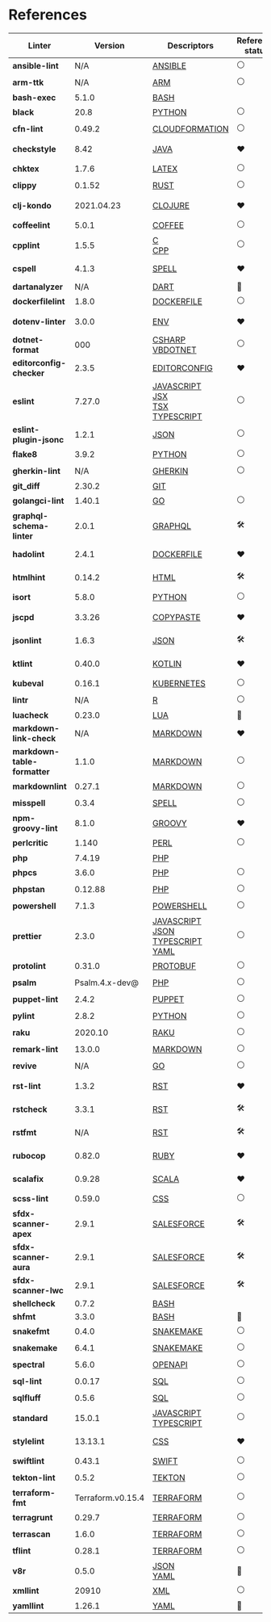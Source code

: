 <!-- This file has been automatically generated by build.py (generate_documentation_all_linters method) -->
<!-- markdownlint-disable -->

# References

| Linter                       | Version           | Descriptors                                                                                                                                                                                | Reference status    | URL                                                                                                                                                  |
|------------------------------|-------------------|--------------------------------------------------------------------------------------------------------------------------------------------------------------------------------------------|---------------------|------------------------------------------------------------------------------------------------------------------------------------------------------|
| **ansible-lint**             | N/A               | [ANSIBLE](descriptors/ansible_ansible_lint.md)                                                                                                                                             | :white_circle:      | [Repository](https://github.com/ansible/ansible-lint){target=_blank}                                                                                 |
| **arm-ttk**                  | N/A               | [ARM](descriptors/arm_arm_ttk.md)                                                                                                                                                          | :white_circle:      | [Web Site](https://github.com/Azure/arm-ttk){target=_blank}                                                                                          |
| **bash-exec**                | 5.1.0             | [BASH](descriptors/bash_bash_exec.md)                                                                                                                                                      | <!-- -->            | [Web Site](https://tiswww.case.edu/php/chet/bash/bashtop.html){target=_blank}                                                                        |
| **black**                    | 20.8              | [PYTHON](descriptors/python_black.md)                                                                                                                                                      | :white_circle:      | [Repository](https://github.com/psf/black){target=_blank}                                                                                            |
| **cfn-lint**                 | 0.49.2            | [CLOUDFORMATION](descriptors/cloudformation_cfn_lint.md)                                                                                                                                   | :white_circle:      | [Web Site](https://github.com/martysweet/cfn-lint){target=_blank}                                                                                    |
| **checkstyle**               | 8.42              | [JAVA](descriptors/java_checkstyle.md)                                                                                                                                                     | :heart:             | [Mega-Linter reference](https://checkstyle.sourceforge.io/index.html#Related_Tools_Active_Tools){target=_blank}                                      |
| **chktex**                   | 1.7.6             | [LATEX](descriptors/latex_chktex.md)                                                                                                                                                       | :white_circle:      | [Web Site](https://www.nongnu.org/chktex){target=_blank}                                                                                             |
| **clippy**                   | 0.1.52            | [RUST](descriptors/rust_clippy.md)                                                                                                                                                         | :white_circle:      | [Web Site](https://github.com/rust-lang/rust-clippy){target=_blank}                                                                                  |
| **clj-kondo**                | 2021.04.23        | [CLOJURE](descriptors/clojure_clj_kondo.md)                                                                                                                                                | :heart:             | [Mega-Linter reference](https://github.com/borkdude/clj-kondo/blob/master/doc/ci-integration.md#github){target=_blank}                               |
| **coffeelint**               | 5.0.1             | [COFFEE](descriptors/coffee_coffeelint.md)                                                                                                                                                 | :white_circle:      | [Repository](https://github.com/clutchski/coffeelint){target=_blank}                                                                                 |
| **cpplint**                  | 1.5.5             | [C](descriptors/c_cpplint.md)<br/> [CPP](descriptors/cpp_cpplint.md)                                                                                                                       | :white_circle:      | [Web Site](https://github.com/cpplint/cpplint){target=_blank}                                                                                        |
| **cspell**                   | 4.1.3             | [SPELL](descriptors/spell_cspell.md)                                                                                                                                                       | :heart:             | [Mega-Linter reference](https://github.com/streetsidesoftware/cspell/tree/master/packages/cspell#mega-linter){target=_blank}                         |
| **dartanalyzer**             | N/A               | [DART](descriptors/dart_dartanalyzer.md)                                                                                                                                                   | :no_entry_sign:     | [Repository](https://github.com/dart-lang/sdk){target=_blank}                                                                                        |
| **dockerfilelint**           | 1.8.0             | [DOCKERFILE](descriptors/dockerfile_dockerfilelint.md)                                                                                                                                     | :white_circle:      | [Web Site](https://github.com/replicatedhq/dockerfilelint){target=_blank}                                                                            |
| **dotenv-linter**            | 3.0.0             | [ENV](descriptors/env_dotenv_linter.md)                                                                                                                                                    | :heart:             | [Mega-Linter reference](https://dotenv-linter.github.io/#/integrations/mega_linter){target=_blank}                                                   |
| **dotnet-format**            | 000               | [CSHARP](descriptors/csharp_dotnet_format.md)<br/> [VBDOTNET](descriptors/vbdotnet_dotnet_format.md)                                                                                       | :white_circle:      | [Web Site](https://github.com/dotnet/format){target=_blank}                                                                                          |
| **editorconfig-checker**     | 2.3.5             | [EDITORCONFIG](descriptors/editorconfig_editorconfig_checker.md)                                                                                                                           | :heart:             | [Mega-Linter reference](https://github.com/editorconfig-checker/editorconfig-checker#mega-linter){target=_blank}                                     |
| **eslint**                   | 7.27.0            | [JAVASCRIPT](descriptors/javascript_eslint.md)<br/> [JSX](descriptors/jsx_eslint.md)<br/> [TSX](descriptors/tsx_eslint.md)<br/> [TYPESCRIPT](descriptors/typescript_eslint.md)             | :white_circle:      | [Repository](https://github.com/eslint/eslint){target=_blank}                                                                                        |
| **eslint-plugin-jsonc**      | 1.2.1             | [JSON](descriptors/json_eslint_plugin_jsonc.md)                                                                                                                                            | :white_circle:      | [Repository](https://github.com/ota-meshi/eslint-plugin-jsonc){target=_blank}                                                                        |
| **flake8**                   | 3.9.2             | [PYTHON](descriptors/python_flake8.md)                                                                                                                                                     | :white_circle:      | [Repository](https://github.com/PyCQA/flake8){target=_blank}                                                                                         |
| **gherkin-lint**             | N/A               | [GHERKIN](descriptors/gherkin_gherkin_lint.md)                                                                                                                                             | :white_circle:      | [Web Site](https://github.com/vsiakka/gherkin-lint){target=_blank}                                                                                   |
| **git_diff**                 | 2.30.2            | [GIT](descriptors/git_git_diff.md)                                                                                                                                                         | <!-- -->            | [Repository](https://github.com/git/git){target=_blank}                                                                                              |
| **golangci-lint**            | 1.40.1            | [GO](descriptors/go_golangci_lint.md)                                                                                                                                                      | :white_circle:      | [Repository](https://github.com/golangci/golangci-lint){target=_blank}                                                                               |
| **graphql-schema-linter**    | 2.0.1             | [GRAPHQL](descriptors/graphql_graphql_schema_linter.md)                                                                                                                                    | :hammer_and_wrench: | [Pull Request](https://github.com/cjoudrey/graphql-schema-linter/pull/272){target=_blank}                                                            |
| **hadolint**                 | 2.4.1             | [DOCKERFILE](descriptors/dockerfile_hadolint.md)                                                                                                                                           | :heart:             | [Mega-Linter reference](https://github.com/hadolint/hadolint/blob/master/docs/INTEGRATION.md#mega-linter){target=_blank}                             |
| **htmlhint**                 | 0.14.2            | [HTML](descriptors/html_htmlhint.md)                                                                                                                                                       | :hammer_and_wrench: | [Pull Request](https://github.com/htmlhint/HTMLHint/pull/579/files){target=_blank}                                                                   |
| **isort**                    | 5.8.0             | [PYTHON](descriptors/python_isort.md)                                                                                                                                                      | :white_circle:      | [Repository](https://github.com/PyCQA/isort){target=_blank}                                                                                          |
| **jscpd**                    | 3.3.26            | [COPYPASTE](descriptors/copypaste_jscpd.md)                                                                                                                                                | :heart:             | [Mega-Linter reference](https://github.com/kucherenko/jscpd#who-uses-jscpd){target=_blank}                                                           |
| **jsonlint**                 | 1.6.3             | [JSON](descriptors/json_jsonlint.md)                                                                                                                                                       | :hammer_and_wrench: | [Pull Request](https://github.com/zaach/jsonlint/pull/127){target=_blank}                                                                            |
| **ktlint**                   | 0.40.0            | [KOTLIN](descriptors/kotlin_ktlint.md)                                                                                                                                                     | :heart:             | [Mega-Linter reference](https://github.com/pinterest/ktlint#-with-continuous-integration){target=_blank}                                             |
| **kubeval**                  | 0.16.1            | [KUBERNETES](descriptors/kubernetes_kubeval.md)                                                                                                                                            | :white_circle:      | [Repository](https://github.com/instrumenta/kubeval){target=_blank}                                                                                  |
| **lintr**                    | N/A               | [R](descriptors/r_lintr.md)                                                                                                                                                                | :white_circle:      | [Web Site](https://github.com/jimhester/lintr){target=_blank}                                                                                        |
| **luacheck**                 | 0.23.0            | [LUA](descriptors/lua_luacheck.md)                                                                                                                                                         | :no_entry_sign:     | [Repository](https://github.com/luarocks/luacheck){target=_blank}                                                                                    |
| **markdown-link-check**      | N/A               | [MARKDOWN](descriptors/markdown_markdown_link_check.md)                                                                                                                                    | :heart:             | [Mega-Linter reference](https://github.com/tcort/markdown-link-check#run-in-other-tools){target=_blank}                                              |
| **markdown-table-formatter** | 1.1.0             | [MARKDOWN](descriptors/markdown_markdown_table_formatter.md)                                                                                                                               | :white_circle:      | [Repository](https://github.com/nvuillam/markdown-table-formatter){target=_blank}                                                                    |
| **markdownlint**             | 0.27.1            | [MARKDOWN](descriptors/markdown_markdownlint.md)                                                                                                                                           | :white_circle:      | [Web Site](https://github.com/DavidAnson/markdownlint){target=_blank}                                                                                |
| **misspell**                 | 0.3.4             | [SPELL](descriptors/spell_misspell.md)                                                                                                                                                     | :white_circle:      | [Web Site](https://github.com/client9/misspell){target=_blank}                                                                                       |
| **npm-groovy-lint**          | 8.1.0             | [GROOVY](descriptors/groovy_npm_groovy_lint.md)                                                                                                                                            | :heart:             | [Mega-Linter reference](https://nvuillam.github.io/npm-groovy-lint/#mega-linter){target=_blank}                                                      |
| **perlcritic**               | 1.140             | [PERL](descriptors/perl_perlcritic.md)                                                                                                                                                     | :white_circle:      | [Repository](https://github.com/Perl-Critic/Perl-Critic){target=_blank}                                                                              |
| **php**                      | 7.4.19            | [PHP](descriptors/php_php.md)                                                                                                                                                              | <!-- -->            | [Repository](https://github.com/php/php-src){target=_blank}                                                                                          |
| **phpcs**                    | 3.6.0             | [PHP](descriptors/php_phpcs.md)                                                                                                                                                            | :white_circle:      | [Web Site](https://github.com/squizlabs/PHP_CodeSniffer){target=_blank}                                                                              |
| **phpstan**                  | 0.12.88           | [PHP](descriptors/php_phpstan.md)                                                                                                                                                          | :white_circle:      | [Repository](https://github.com/phpstan/phpstan){target=_blank}                                                                                      |
| **powershell**               | 7.1.3             | [POWERSHELL](descriptors/powershell_powershell.md)                                                                                                                                         | :white_circle:      | [Web Site](https://github.com/PowerShell/PSScriptAnalyzer){target=_blank}                                                                            |
| **prettier**                 | 2.3.0             | [JAVASCRIPT](descriptors/javascript_prettier.md)<br/> [JSON](descriptors/json_prettier.md)<br/> [TYPESCRIPT](descriptors/typescript_prettier.md)<br/> [YAML](descriptors/yaml_prettier.md) | :white_circle:      | [Repository](https://github.com/prettier/prettier){target=_blank}                                                                                    |
| **protolint**                | 0.31.0            | [PROTOBUF](descriptors/protobuf_protolint.md)                                                                                                                                              | :white_circle:      | [Web Site](https://github.com/yoheimuta/protolint){target=_blank}                                                                                    |
| **psalm**                    | Psalm.4.x-dev@    | [PHP](descriptors/php_psalm.md)                                                                                                                                                            | :white_circle:      | [Repository](https://github.com/vimeo/psalm){target=_blank}                                                                                          |
| **puppet-lint**              | 2.4.2             | [PUPPET](descriptors/puppet_puppet_lint.md)                                                                                                                                                | :white_circle:      | [Repository](https://github.com/rodjek/puppet-lint){target=_blank}                                                                                   |
| **pylint**                   | 2.8.2             | [PYTHON](descriptors/python_pylint.md)                                                                                                                                                     | :white_circle:      | [Repository](https://github.com/PyCQA/pylint){target=_blank}                                                                                         |
| **raku**                     | 2020.10           | [RAKU](descriptors/raku_raku.md)                                                                                                                                                           | :white_circle:      | [Repository](https://github.com/rakudo/rakudo){target=_blank}                                                                                        |
| **remark-lint**              | 13.0.0            | [MARKDOWN](descriptors/markdown_remark_lint.md)                                                                                                                                            | :white_circle:      | [Repository](https://github.com/remarkjs/remark-lint){target=_blank}                                                                                 |
| **revive**                   | N/A               | [GO](descriptors/go_revive.md)                                                                                                                                                             | :white_circle:      | [Repository](https://github.com/mgechev/revive){target=_blank}                                                                                       |
| **rst-lint**                 | 1.3.2             | [RST](descriptors/rst_rst_lint.md)                                                                                                                                                         | :heart:             | [Mega-Linter reference](https://github.com/twolfson/restructuredtext-lint/wiki/Integration-in-other-tools#integration-in-other-tools){target=_blank} |
| **rstcheck**                 | 3.3.1             | [RST](descriptors/rst_rstcheck.md)                                                                                                                                                         | :hammer_and_wrench: | [Pull Request](https://github.com/myint/rstcheck/pull/73){target=_blank}                                                                             |
| **rstfmt**                   | N/A               | [RST](descriptors/rst_rstfmt.md)                                                                                                                                                           | :hammer_and_wrench: | [Pull Request](https://github.com/dzhu/rstfmt/pull/1){target=_blank}                                                                                 |
| **rubocop**                  | 0.82.0            | [RUBY](descriptors/ruby_rubocop.md)                                                                                                                                                        | :heart:             | [Mega-Linter reference](https://docs.rubocop.org/rubocop/integration_with_other_tools.html#mega-linter-integration){target=_blank}                   |
| **scalafix**                 | 0.9.28            | [SCALA](descriptors/scala_scalafix.md)                                                                                                                                                     | :heart:             | [Mega-Linter reference](https://scalacenter.github.io/scalafix/docs/users/installation.html#plugins-for-other-build-tools){target=_blank}            |
| **scss-lint**                | 0.59.0            | [CSS](descriptors/css_scss_lint.md)                                                                                                                                                        | :white_circle:      | [Web Site](https://github.com/sds/scss-lint){target=_blank}                                                                                          |
| **sfdx-scanner-apex**        | 2.9.1             | [SALESFORCE](descriptors/salesforce_sfdx_scanner_apex.md)                                                                                                                                  | :hammer_and_wrench: | [Pull Request](https://github.com/forcedotcom/sfdx-scanner/pull/307){target=_blank}                                                                  |
| **sfdx-scanner-aura**        | 2.9.1             | [SALESFORCE](descriptors/salesforce_sfdx_scanner_aura.md)                                                                                                                                  | :hammer_and_wrench: | [Pull Request](https://github.com/forcedotcom/sfdx-scanner/pull/307){target=_blank}                                                                  |
| **sfdx-scanner-lwc**         | 2.9.1             | [SALESFORCE](descriptors/salesforce_sfdx_scanner_lwc.md)                                                                                                                                   | :hammer_and_wrench: | [Pull Request](https://github.com/forcedotcom/sfdx-scanner/pull/307){target=_blank}                                                                  |
| **shellcheck**               | 0.7.2             | [BASH](descriptors/bash_shellcheck.md)                                                                                                                                                     | <!-- -->            | [Web Site](https://github.com/koalaman/shellcheck){target=_blank}                                                                                    |
| **shfmt**                    | 3.3.0             | [BASH](descriptors/bash_shfmt.md)                                                                                                                                                          | :no_entry_sign:     | [Web Site](https://github.com/mvdan/sh){target=_blank}                                                                                               |
| **snakefmt**                 | 0.4.0             | [SNAKEMAKE](descriptors/snakemake_snakefmt.md)                                                                                                                                             | :white_circle:      | [Web Site](https://github.com/snakemake/snakefmt){target=_blank}                                                                                     |
| **snakemake**                | 6.4.1             | [SNAKEMAKE](descriptors/snakemake_snakemake.md)                                                                                                                                            | :white_circle:      | [Repository](https://github.com/snakemake/snakemake){target=_blank}                                                                                  |
| **spectral**                 | 5.6.0             | [OPENAPI](descriptors/openapi_spectral.md)                                                                                                                                                 | :white_circle:      | [Repository](https://github.com/stoplightio/spectral){target=_blank}                                                                                 |
| **sql-lint**                 | 0.0.17            | [SQL](descriptors/sql_sql_lint.md)                                                                                                                                                         | :white_circle:      | [Web Site](https://github.com/joereynolds/sql-lint){target=_blank}                                                                                   |
| **sqlfluff**                 | 0.5.6             | [SQL](descriptors/sql_sqlfluff.md)                                                                                                                                                         | :white_circle:      | [Repository](https://github.com/sqlfluff/sqlfluff){target=_blank}                                                                                    |
| **standard**                 | 15.0.1            | [JAVASCRIPT](descriptors/javascript_standard.md)<br/> [TYPESCRIPT](descriptors/typescript_standard.md)                                                                                     | :white_circle:      | [Repository](https://github.com/standard/standard){target=_blank}                                                                                    |
| **stylelint**                | 13.13.1           | [CSS](descriptors/css_stylelint.md)                                                                                                                                                        | :heart:             | [Mega-Linter reference](https://stylelint.io/user-guide/integrations/other#analysis-platform-engines){target=_blank}                                 |
| **swiftlint**                | 0.43.1            | [SWIFT](descriptors/swift_swiftlint.md)                                                                                                                                                    | :white_circle:      | [Repository](https://github.com/realm/SwiftLint){target=_blank}                                                                                      |
| **tekton-lint**              | 0.5.2             | [TEKTON](descriptors/tekton_tekton_lint.md)                                                                                                                                                | :white_circle:      | [Web Site](https://github.com/IBM/tekton-lint){target=_blank}                                                                                        |
| **terraform-fmt**            | Terraform.v0.15.4 | [TERRAFORM](descriptors/terraform_terraform_fmt.md)                                                                                                                                        | :white_circle:      | [Repository](https://github.com/hashicorp/terraform){target=_blank}                                                                                  |
| **terragrunt**               | 0.29.7            | [TERRAFORM](descriptors/terraform_terragrunt.md)                                                                                                                                           | :white_circle:      | [Repository](https://github.com/gruntwork-io/terragrunt){target=_blank}                                                                              |
| **terrascan**                | 1.6.0             | [TERRAFORM](descriptors/terraform_terrascan.md)                                                                                                                                            | :white_circle:      | [Repository](https://github.com/accurics/terrascan){target=_blank}                                                                                   |
| **tflint**                   | 0.28.1            | [TERRAFORM](descriptors/terraform_tflint.md)                                                                                                                                               | :white_circle:      | [Web Site](https://github.com/terraform-linters/tflint){target=_blank}                                                                               |
| **v8r**                      | 0.5.0             | [JSON](descriptors/json_v8r.md)<br/> [YAML](descriptors/yaml_v8r.md)                                                                                                                       | :no_entry_sign:     | [Web Site](https://github.com/chris48s/v8r){target=_blank}                                                                                           |
| **xmllint**                  | 20910             | [XML](descriptors/xml_xmllint.md)                                                                                                                                                          | :white_circle:      | [Web Site](http://xmlsoft.org/xmllint.html){target=_blank}                                                                                           |
| **yamllint**                 | 1.26.1            | [YAML](descriptors/yaml_yamllint.md)                                                                                                                                                       | :no_entry_sign:     | [Repository](https://github.com/adrienverge/yamllint){target=_blank}                                                                                 |
